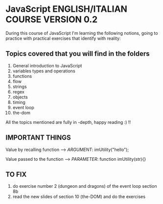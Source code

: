 # JavaScript ENGLISH/ITALIAN COURSE VERSION 0.2

During this course of JavaScript I'm learning the following notions, going to practice with practical exercises that identify with reality:

## Topics covered that you will find in the folders

1.  General introduction to JavaScript
2.  variables types and operations
3.  functions
4.  flow
5.  strings
6.  regex
7.  objects
8.  timing
9.  event loop
10. the-dom

All the topics mentioned are fully in -depth, happy reading :) !!

## IMPORTANT THINGS
Value by recalling function --> *ARGUMENT*: imUtility("hello");

Value passed to the function --> *PARAMETER*: function imUtility(str){} 

## TO FIX

1. do exercise number 2 (dungeon and dragons) of the event loop section 8b
2. read the new slides of section 10 (the-DOM) and do the exercises